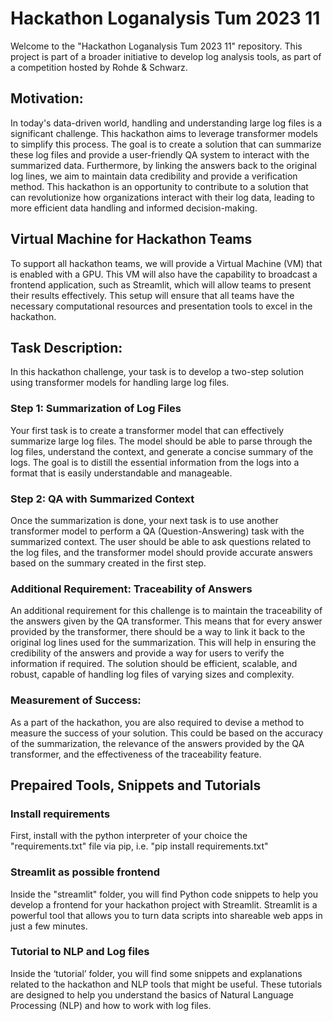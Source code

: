 # Hackathon Loganalysis Tum 2023 11

Welcome to the "Hackathon Loganalysis Tum 2023 11" repository. This project is part of a broader initiative to develop log analysis tools, as part of a competition hosted by Rohde & Schwarz.
 
## Motivation:

In today's data-driven world, handling and understanding large log files is a significant challenge. This hackathon aims to leverage transformer models to simplify this process. The goal is to create a solution that can summarize these log files and provide a user-friendly QA system to interact with the summarized data.
Furthermore, by linking the answers back to the original log lines, we aim to maintain data credibility and provide a verification method. This hackathon is an opportunity to contribute to a solution that can revolutionize how organizations interact with their log data, leading to more efficient data handling and informed decision-making.

## Virtual Machine for Hackathon Teams
To support all hackathon teams, we will provide a Virtual Machine (VM) that is enabled with a GPU. This VM will also have the capability to broadcast a frontend application, such as Streamlit, which will allow teams to present their results effectively. This setup will ensure that all teams have the necessary computational resources and presentation tools to excel in the hackathon.
 
## Task Description:
In this hackathon challenge, your task is to develop a two-step solution using transformer models for handling large log files.

### Step 1: Summarization of Log Files
Your first task is to create a transformer model that can effectively summarize large log files. The model should be able to parse through the log files, understand the context, and generate a concise summary of the logs. The goal is to distill the essential information from the logs into a format that is easily understandable and manageable.

### Step 2: QA with Summarized Context
Once the summarization is done, your next task is to use another transformer model to perform a QA (Question-Answering) task with the summarized context. The user should be able to ask questions related to the log files, and the transformer model should provide accurate answers based on the summary created in the first step.

### Additional Requirement: Traceability of Answers
An additional requirement for this challenge is to maintain the traceability of the answers given by the QA transformer. This means that for every answer provided by the transformer, there should be a way to link it back to the original log lines used for the summarization. This will help in ensuring the credibility of the answers and provide a way for users to verify the information if required.
The solution should be efficient, scalable, and robust, capable of handling log files of varying sizes and complexity.

### Measurement of Success:
As a part of the hackathon, you are also required to devise a method to measure the success of your solution. This could be based on the accuracy of the summarization, the relevance of the answers provided by the QA transformer, and the effectiveness of the traceability feature.

## Prepaired Tools, Snippets and Tutorials

### Install requirements

First, install with the python interpreter of your choice the "requirements.txt" file via pip, i.e. "pip install requirements.txt"

### Streamlit as possible frontend

Inside the "streamlit" folder, you will find Python code snippets to help you develop a frontend for your hackathon project with Streamlit. Streamlit is a powerful tool that allows you to turn data scripts into shareable web apps in just a few minutes.

### Tutorial to NLP and Log files

Inside the ‘tutorial’ folder, you will find some snippets and explanations related to the hackathon and NLP tools that might be useful. These tutorials are designed to help you understand the basics of Natural Language Processing (NLP) and how to work with log files.
